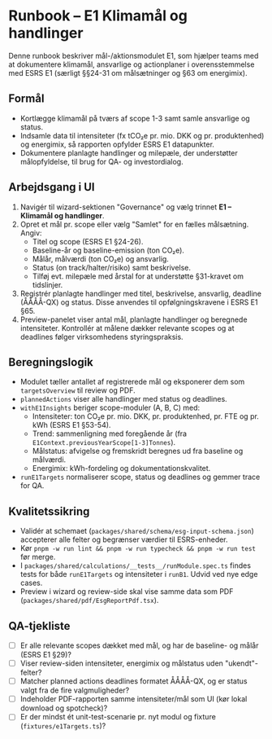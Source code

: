 # Runbook – E1 Klimamål og handlinger

Denne runbook beskriver mål-/aktionsmodulet E1, som hjælper teams med at dokumentere klimamål, ansvarlige og actionplaner i overensstemmelse med ESRS E1 (særligt §§24-31 om målsætninger og §63 om energimix).

## Formål

- Kortlægge klimamål på tværs af scope 1-3 samt samle ansvarlige og status.
- Indsamle data til intensiteter (fx tCO₂e pr. mio. DKK og pr. produktenhed) og energimix, så rapporten opfylder ESRS E1 datapunkter.
- Dokumentere planlagte handlinger og milepæle, der understøtter målopfyldelse, til brug for QA- og investordialog.

## Arbejdsgang i UI

1. Navigér til wizard-sektionen "Governance" og vælg trinnet **E1 – Klimamål og handlinger**.
2. Opret et mål pr. scope eller vælg "Samlet" for en fælles målsætning. Angiv:
   - Titel og scope (ESRS E1 §24-26).
   - Baseline-år og baseline-emission (ton CO₂e).
   - Målår, målværdi (ton CO₂e) og ansvarlig.
   - Status (on track/halter/risiko) samt beskrivelse.
   - Tilføj evt. milepæle med årstal for at understøtte §31-kravet om tidslinjer.
3. Registrér planlagte handlinger med titel, beskrivelse, ansvarlig, deadline (ÅÅÅÅ-QX) og status. Disse anvendes til opfølgningskravene i ESRS E1 §65.
4. Preview-panelet viser antal mål, planlagte handlinger og beregnede intensiteter. Kontrollér at målene dækker relevante scopes og at deadlines følger virksomhedens styringspraksis.

## Beregningslogik

- Modulet tæller antallet af registrerede mål og eksponerer dem som `targetsOverview` til review og PDF.
- `plannedActions` viser alle handlinger med status og deadlines.
- `withE1Insights` beriger scope-moduler (A, B, C) med:
  - Intensiteter: ton CO₂e pr. mio. DKK, pr. produktenhed, pr. FTE og pr. kWh (ESRS E1 §53-54).
  - Trend: sammenligning med foregående år (fra `E1Context.previousYearScope[1-3]Tonnes`).
  - Målstatus: afvigelse og fremskridt beregnes ud fra baseline og målværdi.
  - Energimix: kWh-fordeling og dokumentationskvalitet.
- `runE1Targets` normaliserer scope, status og deadlines og gemmer trace for QA.

## Kvalitetssikring

- Validér at schemaet (`packages/shared/schema/esg-input-schema.json`) accepterer alle felter og begrænser værdier til ESRS-enheder.
- Kør `pnpm -w run lint && pnpm -w run typecheck && pnpm -w run test` før merge.
- I `packages/shared/calculations/__tests__/runModule.spec.ts` findes tests for både `runE1Targets` og intensiteter i `runB1`. Udvid ved nye edge cases.
- Preview i wizard og review-side skal vise samme data som PDF (`packages/shared/pdf/EsgReportPdf.tsx`).

## QA-tjekliste

- [ ] Er alle relevante scopes dækket med mål, og har de baseline- og målår (ESRS E1 §29)?
- [ ] Viser review-siden intensiteter, energimix og målstatus uden "ukendt"-felter?
- [ ] Matcher planned actions deadlines formatet ÅÅÅÅ-QX, og er status valgt fra de fire valgmuligheder?
- [ ] Indeholder PDF-rapporten samme intensiteter/mål som UI (kør lokal download og spotcheck)?
- [ ] Er der mindst ét unit-test-scenarie pr. nyt modul og fixture (`fixtures/e1Targets.ts`)?
